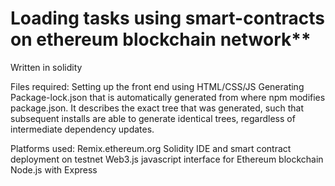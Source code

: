 # Loading tasks using smart-contracts on ethereum blockchain network**

Written in solidity

Files required: 
Setting up the front end using HTML/CSS/JS 
Generating Package-lock.json that is automatically generated from where npm modifies package.json. It describes the exact tree that was generated, such that subsequent installs are able to generate identical trees, regardless of intermediate dependency updates.

Platforms used:
Remix.ethereum.org Solidity IDE and smart contract deployment on testnet
Web3.js javascript interface for Ethereum blockchain
Node.js with Express

